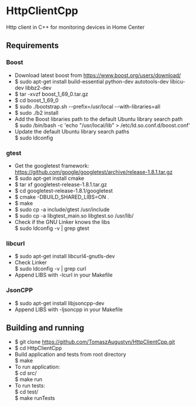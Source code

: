 # HttpClientCpp
Http client in C++ for monitoring devices in Home Center

## Requirements ##

### Boost ###

  * Download latest boost from https://www.boost.org/users/download/
  * $ sudo apt-get install build-essential python-dev autotools-dev libicu-dev libbz2-dev 
  * $ tar -xvzf boost_1_69_0.tar.gz
  * $ cd boost_1_69_0
  * $ sudo ./bootstrap.sh --prefix=/usr/local --with-libraries=all
  * $ sudo ./b2 install
  * Add the Boost libraries path to the default Ubuntu library search path <br />
	$ sudo /bin/bash -c 'echo "/usr/local/lib" > /etc/ld.so.conf.d/boost.conf'
  * Update the default Ubuntu library search paths <br />
	$ sudo ldconfig


### gtest ###

  * Get the googletest framework: https://github.com/google/googletest/archive/release-1.8.1.tar.gz
  * $ sudo apt-get install cmake
  * $ tar xf googletest-release-1.8.1.tar.gz
  * $ cd googletest-release-1.8.1/googletest
  * $ cmake -DBUILD_SHARED_LIBS=ON .
  * $ make
  * $ sudo cp -a include/gtest /usr/include
  * $ sudo cp -a libgtest_main.so libgtest.so /usr/lib/
  * Check if the GNU Linker knows the libs <br />
	$ sudo ldconfig -v | grep gtest
	

### libcurl ###

  * $ sudo apt-get install libcurl4-gnutls-dev
  * Check Linker <br />
	$ sudo ldconfig -v | grep curl 
  * Append LIBS with -lcurl in your Makefile


### JsonCPP ###

  * $ sudo apt-get install libjsoncpp-dev
  * Append LIBS with -ljsoncpp in your Makefile
  

## Building and running  ##
 
  * $ git clone https://github.com/TomaszAugustyn/HttpClientCpp.git
  * $ cd HttpClientCpp
  * Build application and tests from root directory <br />
    $ make
  * To run application: <br />
    $ cd src/ <br />
	$ make run
  * To run tests: <br />
    $ cd test/ <br />
	$ make runTests
	

 
 
 
 
